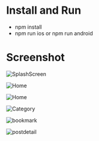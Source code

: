 # Install and Run

- npm install
- npm run ios or npm run android

# Screenshot

![SplashScreen]('src/assets/images/screenshot/SplashScreen.png?raw=true')

![Home]('src/assets/images/screenshot/home1.png?raw=true')

![Home]('src/assets/images/screenshot/home2.png?raw=true')

![Category]('src/assets/images/screenshot/categories.png?raw=true')

![bookmark]('src/assets/images/screenshot/bookmark.png?raw=true')

![postdetail]('src/assets/images/screenshot/postdetail.png?raw=true')
